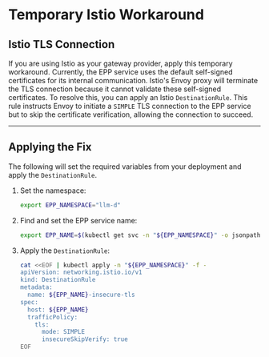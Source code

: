 # Temporary Istio Workaround

## Istio TLS Connection

If you are using Istio as your gateway provider, apply this temporary workaround.
Currently, the EPP service uses the default self-signed certificates for its internal communication.
Istio's Envoy proxy will terminate the TLS connection because it cannot validate these self-signed certificates.
To resolve this, you can apply an Istio `DestinationRule`. This rule instructs Envoy to initiate a `SIMPLE` TLS
connection to the EPP service but to skip the certificate verification, allowing the connection to succeed.

-----

## Applying the Fix

The following will set the required variables from your deployment and apply the `DestinationRule`.

1. Set the namespace:

   ```bash
   export EPP_NAMESPACE="llm-d"
   ```

1. Find and set the EPP service name:

   ```bash
   export EPP_NAME=$(kubectl get svc -n "${EPP_NAMESPACE}" -o jsonpath='{range .items[*]}{.metadata.name}{"\n"}{end}' | grep -- "-epp" | head -n1)
   ```

1. Apply the `DestinationRule`:

   ```bash
   cat <<EOF | kubectl apply -n "${EPP_NAMESPACE}" -f -
   apiVersion: networking.istio.io/v1
   kind: DestinationRule
   metadata:
     name: ${EPP_NAME}-insecure-tls
   spec:
     host: ${EPP_NAME}
     trafficPolicy:
       tls:
         mode: SIMPLE
         insecureSkipVerify: true
   EOF
   ```
